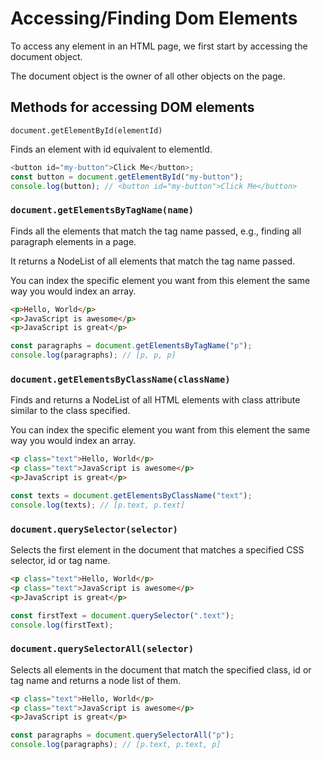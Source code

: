 # Accessing/Finding Dom Elements

To access any element in an HTML page, we first start by accessing the document object.

The document object is the owner of all other objects on the page.

## Methods for accessing DOM elements

`document.getElementById(elementId)`

Finds an element with id equivalent to elementId.

```javascript
<button id="my-button">Click Me</button>;
const button = document.getElementById("my-button");
console.log(button); // <button id="my-button">Click Me</button>
```

### `document.getElementsByTagName(name)`

Finds all the elements that match the tag name passed, e.g., finding all paragraph elements in a page.

It returns a NodeList of all elements that match the tag name passed.

You can index the specific element you want from this element the same way you would index an array.

```html
<p>Hello, World</p>
<p>JavaScript is awesome</p>
<p>JavaScript is great</p>
```

```javascript
const paragraphs = document.getElementsByTagName("p");
console.log(paragraphs); // [p, p, p]
```

### `document.getElementsByClassName(className)`

Finds and returns a NodeList of all HTML elements with class attribute similar to the class specified.

You can index the specific element you want from this element the same way you would index an array.

```html
<p class="text">Hello, World</p>
<p class="text">JavaScript is awesome</p>
<p>JavaScript is great</p>
```

```javascript
const texts = document.getElementsByClassName("text");
console.log(texts); // [p.text, p.text]
```

### `document.querySelector(selector)`

Selects the first element in the document that matches a specified CSS selector, id or tag name.

```html
<p class="text">Hello, World</p>
<p class="text">JavaScript is awesome</p>
<p>JavaScript is great</p>
```

```javascript
const firstText = document.querySelector(".text");
console.log(firstText);
```

### `document.querySelectorAll(selector)`

Selects all elements in the document that match the specified class, id or tag name and returns a node list of them.

```html
<p class="text">Hello, World</p>
<p class="text">JavaScript is awesome</p>
<p>JavaScript is great</p>
```

```javascript
const paragraphs = document.querySelectorAll("p");
console.log(paragraphs); // [p.text, p.text, p]
```
